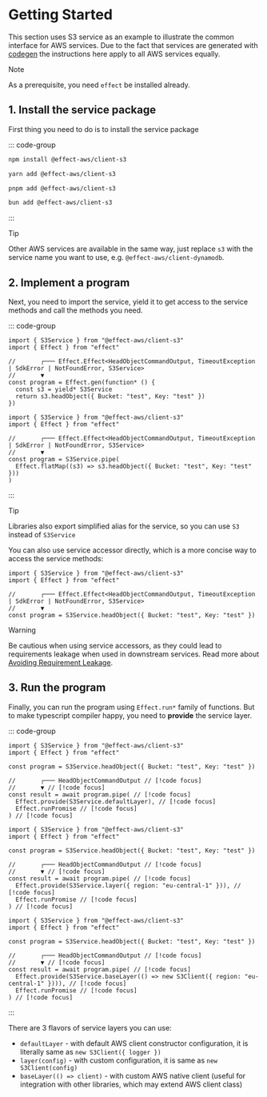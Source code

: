 # Getting Started

This section uses S3 service as an example to illustrate the common interface for AWS services. Due to the fact that services are generated with [codegen](codegen.md) the instructions here apply to all AWS services equally.

> [!NOTE]
> As a prerequisite, you need `effect` be installed already.

## 1. Install the service package

First thing you need to do is to install the service package

::: code-group

```sh [npm]
npm install @effect-aws/client-s3
```

```sh [yarn]
yarn add @effect-aws/client-s3
```

```sh [pnpm]
pnpm add @effect-aws/client-s3
```

```sh [bun]
bun add @effect-aws/client-s3
```

:::

> [!TIP]
> Other AWS services are available in the same way, just replace `s3` with the service name you want to use, e.g. `@effect-aws/client-dynamodb`.

## 2. Implement a program

Next, you need to import the service, yield it to get access to the service methods and call the methods you need.

::: code-group

```ts{1,6-9} [.gen]
import { S3Service } from "@effect-aws/client-s3"
import { Effect } from "effect"

//       ┌─── Effect.Effect<HeadObjectCommandOutput, TimeoutException | SdkError | NotFoundError, S3Service>
//       ▼
const program = Effect.gen(function* () {
  const s3 = yield* S3Service
  return s3.headObject({ Bucket: "test", Key: "test" })
})
```

```ts{1,6-8} [.pipe]
import { S3Service } from "@effect-aws/client-s3"
import { Effect } from "effect"

//       ┌─── Effect.Effect<HeadObjectCommandOutput, TimeoutException | SdkError | NotFoundError, S3Service>
//       ▼
const program = S3Service.pipe(
  Effect.flatMap((s3) => s3.headObject({ Bucket: "test", Key: "test" }))
)
```

:::

> [!TIP]
> Libraries also export simplified alias for the service, so you can use `S3` instead of `S3Service`

You can also use service accessor directly, which is a more concise way to access the service methods:

```ts{1,6}
import { S3Service } from "@effect-aws/client-s3"
import { Effect } from "effect"

//       ┌─── Effect.Effect<HeadObjectCommandOutput, TimeoutException | SdkError | NotFoundError, S3Service>
//       ▼
const program = S3Service.headObject({ Bucket: "test", Key: "test" })
```

> [!WARNING]
> Be cautious when using service accessors, as they could lead to requirements leakage when used in downstream services. Read more about [Avoiding Requirement Leakage](https://effect.website/docs/requirements-management/layers/#avoiding-requirement-leakage).

## 3. Run the program

Finally, you can run the program using `Effect.run*` family of functions. But to make typescript compiler happy, you need to **provide** the service layer.

::: code-group

```ts{9} [defaultLayer]
import { S3Service } from "@effect-aws/client-s3"
import { Effect } from "effect"

const program = S3Service.headObject({ Bucket: "test", Key: "test" })

//       ┌─── HeadObjectCommandOutput // [!code focus]
//       ▼ // [!code focus]
const result = await program.pipe( // [!code focus]
  Effect.provide(S3Service.defaultLayer), // [!code focus]
  Effect.runPromise // [!code focus]
) // [!code focus]
```

```ts{9} [layer]
import { S3Service } from "@effect-aws/client-s3"
import { Effect } from "effect"

const program = S3Service.headObject({ Bucket: "test", Key: "test" })

//       ┌─── HeadObjectCommandOutput // [!code focus]
//       ▼ // [!code focus]
const result = await program.pipe( // [!code focus]
  Effect.provide(S3Service.layer({ region: "eu-central-1" })), // [!code focus]
  Effect.runPromise // [!code focus]
) // [!code focus]
```

```ts{9} [baseLayer]
import { S3Service } from "@effect-aws/client-s3"
import { Effect } from "effect"

const program = S3Service.headObject({ Bucket: "test", Key: "test" })

//       ┌─── HeadObjectCommandOutput // [!code focus]
//       ▼ // [!code focus]
const result = await program.pipe( // [!code focus]
  Effect.provide(S3Service.baseLayer(() => new S3Client({ region: "eu-central-1" }))), // [!code focus]
  Effect.runPromise // [!code focus]
) // [!code focus]
```

:::

There are 3 flavors of service layers you can use:

- `defaultLayer` - with default AWS client constructor configuration, it is literally same as `new S3Client({ logger })`
- `layer(config)` - with custom configuration, it is same as `new S3Client(config)`
- `baseLayer(() => client)` - with custom AWS native client (useful for integration with other libraries, which may extend AWS client class)
